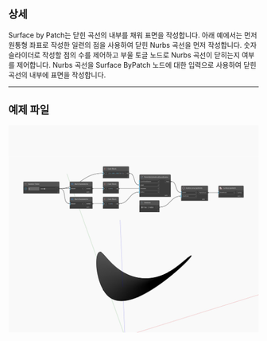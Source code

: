 ## 상세
Surface by Patch는 닫힌 곡선의 내부를 채워 표면을 작성합니다. 아래 예에서는 먼저 원통형 좌표로 작성한 일련의 점을 사용하여 닫힌 Nurbs 곡선을 먼저 작성합니다. 숫자 슬라이더로 작성할 점의 수를 제어하고 부울 토글 노드로 Nurbs 곡선이 닫히는지 여부를 제어합니다. Nurbs 곡선을 Surface ByPatch 노드에 대한 입력으로 사용하여 닫힌 곡선의 내부에 표면을 작성합니다.
___
## 예제 파일

![ByPatch](./Autodesk.DesignScript.Geometry.Surface.ByPatch_img.jpg)

